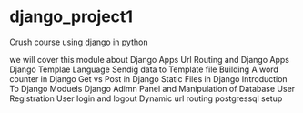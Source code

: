 # django_project1
Crush course using django in python

we will cover this module about Django Apps
Url Routing and Django Apps
Django Templae Language
Sendig data to Template file
Building A word counter in Django
Get vs Post in Django
Static Files in Django
Introduction To Django Moduels 
Django Adimn Panel and Manipulation of Database
User Registration 
User login and logout 
Dynamic url routing 
postgressql setup